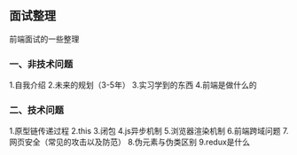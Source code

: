 ## 面试整理
前端面试的一些整理
### 一、非技术问题
1.自我介绍
2.未来的规划（3-5年）
3.实习学到的东西
4.前端是做什么的
### 二、技术问题
1.原型链传递过程
2.this
3.闭包
4.js异步机制
5.浏览器渲染机制
6.前端跨域问题
7.网页安全（常见的攻击以及防范）
8.伪元素与伪类区别
9.redux是什么
